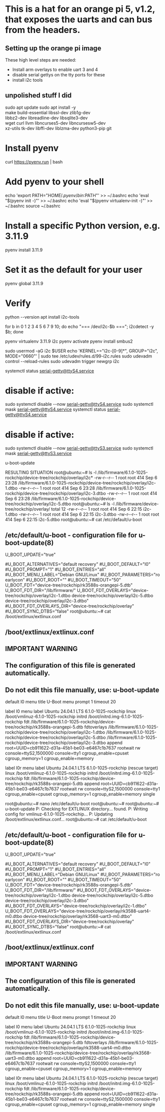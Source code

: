 # This is a hat for an orange pi 5, v1.2, that exposes the uarts and can bus from the headers.


## Setting up the orange pi image

These high level steps are needed:

* Install arm overlays to enable uart 3 and 4
* disable serial gettys on the tty ports for these
* install i2c tools

## unpolished stuff I did
sudo apt update
sudo apt install -y \
  make build-essential libssl-dev zlib1g-dev \
  libbz2-dev libreadline-dev libsqlite3-dev \
  wget curl llvm libncurses5-dev libncursesw5-dev \
  xz-utils tk-dev libffi-dev liblzma-dev python3-pip git

# Install pyenv
curl https://pyenv.run | bash

# Add pyenv to your shell
echo 'export PATH="$HOME/.pyenv/bin:$PATH"' >> ~/.bashrc
echo 'eval "$(pyenv init -)"' >> ~/.bashrc
echo 'eval "$(pyenv virtualenv-init -)"' >> ~/.bashrc
source ~/.bashrc

# Install a specific Python version, e.g. 3.11.9
pyenv install 3.11.9

# Set it as the default for your user
pyenv global 3.11.9

# Verify
python --version
apt install i2c-tools

for b in 0 1 2 3 4 5 6 7 9 10; do echo "=== /dev/i2c-$b ==="; i2cdetect -y $b; done

pyenv virtualenv 3.11.9 i2c
pyenv activate
pyenv install smbus2

sudo usermod -aG i2c $USER
echo 'KERNEL=="i2c-[0-9]*", GROUP="i2c", MODE="0660"' | sudo tee /etc/udev/rules.d/99-i2c.rules
sudo udevadm control --reload-rules
sudo udevadm trigger
newgrp i2c

systemctl status serial-getty@ttyS4.service
# disable if active:
sudo systemctl disable --now serial-getty@ttyS4.service
sudo systemctl mask serial-getty@ttyS4.service
systemctl status serial-getty@ttyS4.service
# disable if active:
sudo systemctl disable --now serial-getty@ttyS3.service
sudo systemctl mask serial-getty@ttyS3.service


u-boot-update

RESULTING SITUATION
root@ubuntu:~# ls -l /lib/firmware/6.1.0-1025-rockchip/device-tree/rockchip/overlay/i2c*
-rw-r--r-- 1 root root 414 Sep  6 23:28 /lib/firmware/6.1.0-1025-rockchip/device-tree/rockchip/overlay/i2c-1.dtbo
-rw-r--r-- 1 root root 414 Sep  6 23:28 /lib/firmware/6.1.0-1025-rockchip/device-tree/rockchip/overlay/i2c-3.dtbo
-rw-r--r-- 1 root root 414 Sep  6 23:28 /lib/firmware/6.1.0-1025-rockchip/device-tree/rockchip/overlay/i2c-5.dtbo
root@ubuntu:~# ls -l /lib/firmware/device-tree/rockchip/overlay/
total 12
-rw-r--r-- 1 root root 414 Sep  6 22:15 i2c-1.dtbo
-rw-r--r-- 1 root root 414 Sep  6 22:15 i2c-3.dtbo
-rw-r--r-- 1 root root 414 Sep  6 22:15 i2c-5.dtbo
root@ubuntu:~# cat /etc/default/u-boot
## /etc/default/u-boot - configuration file for u-boot-update(8)

U_BOOT_UPDATE="true"

#U_BOOT_ALTERNATIVES="default recovery"
#U_BOOT_DEFAULT="l0"
#U_BOOT_PROMPT="1"
#U_BOOT_ENTRIES="all"
#U_BOOT_MENU_LABEL="Debian GNU/Linux"
#U_BOOT_PARAMETERS="ro earlycon"
#U_BOOT_ROOT=""
#U_BOOT_TIMEOUT="50"
U_BOOT_FDT="device-tree/rockchip/rk3588s-orangepi-5.dtb"
U_BOOT_FDT_DIR="/lib/firmware/"
U_BOOT_FDT_OVERLAYS="device-tree/rockchip/overlay/i2c-1.dtbo device-tree/rockchip/overlay/i2c-5.dtbo device-tree/rockchip/overlay/i2c-3.dtbo"
#U_BOOT_FDT_OVERLAYS_DIR="device-tree/rockchip/overlay"
#U_BOOT_SYNC_DTBS="false"
root@ubuntu:~# cat /boot/extlinux/extlinux.conf
## /boot/extlinux/extlinux.conf
##
## IMPORTANT WARNING
##
## The configuration of this file is generated automatically.
## Do not edit this file manually, use: u-boot-update

default l0
menu title U-Boot menu
prompt 1
timeout 20


label l0
        menu label Ubuntu 24.04.1 LTS 6.1.0-1025-rockchip
        linux /boot/vmlinuz-6.1.0-1025-rockchip
        initrd /boot/initrd.img-6.1.0-1025-rockchip
        fdt /lib/firmware/6.1.0-1025-rockchip/device-tree/rockchip/rk3588s-orangepi-5.dtb
        fdtoverlays  /lib/firmware/6.1.0-1025-rockchip/device-tree/rockchip/overlay/i2c-1.dtbo /lib/firmware/6.1.0-1025-rockchip/device-tree/rockchip/overlay/i2c-5.dtbo /lib/firmware/6.1.0-1025-rockchip/device-tree/rockchip/overlay/i2c-3.dtbo
        append root=UUID=cb911622-d31a-45b1-be03-e6467c1b7637 rootwait rw console=ttyS2,1500000 console=tty1 cgroup_enable=cpuset cgroup_memory=1 cgroup_enable=memory

label l0r
        menu label Ubuntu 24.04.1 LTS 6.1.0-1025-rockchip (rescue target)
        linux /boot/vmlinuz-6.1.0-1025-rockchip
        initrd /boot/initrd.img-6.1.0-1025-rockchip
        fdt /lib/firmware/6.1.0-1025-rockchip/device-tree/rockchip/rk3588s-orangepi-5.dtb
        append root=UUID=cb911622-d31a-45b1-be03-e6467c1b7637 rootwait rw console=ttyS2,1500000 console=tty1 cgroup_enable=cpuset cgroup_memory=1 cgroup_enable=memory single



root@ubuntu:~# nano /etc/default/u-boot
root@ubuntu:~# root@ubuntu:~# u-boot-update
P: Checking for EXTLINUX directory... found.
P: Writing config for vmlinuz-6.1.0-1025-rockchip...
P: Updating /boot/extlinux/extlinux.conf...
root@ubuntu:~# cat /etc/default/u-boot
## /etc/default/u-boot - configuration file for u-boot-update(8)

U_BOOT_UPDATE="true"

#U_BOOT_ALTERNATIVES="default recovery"
#U_BOOT_DEFAULT="l0"
#U_BOOT_PROMPT="1"
#U_BOOT_ENTRIES="all"
#U_BOOT_MENU_LABEL="Debian GNU/Linux"
#U_BOOT_PARAMETERS="ro earlycon"
#U_BOOT_ROOT=""
#U_BOOT_TIMEOUT="50"
U_BOOT_FDT="device-tree/rockchip/rk3588s-orangepi-5.dtb"
U_BOOT_FDT_DIR="/lib/firmware/"
#U_BOOT_FDT_OVERLAYS="device-tree/rockchip/overlay/i2c-1.dtbo device-tree/rockchip/overlay/i2c-5.dtbo device-tree/rockchip/overlay/i2c-3.dtbo"
#U_BOOT_FDT_OVERLAYS="device-tree/rockchip/overlay/i2c-1.dtbo"
U_BOOT_FDT_OVERLAYS="device-tree/rockchip/overlay/rk3588-uart4-m0.dtbo device-tree/rockchip/overlay/rk3568-uart3-m0.dtbo"
#U_BOOT_FDT_OVERLAYS_DIR="device-tree/rockchip/overlay"
#U_BOOT_SYNC_DTBS="false"
root@ubuntu:~# cat /boot/extlinux/extlinux.conf
## /boot/extlinux/extlinux.conf
##
## IMPORTANT WARNING
##
## The configuration of this file is generated automatically.
## Do not edit this file manually, use: u-boot-update

default l0
menu title U-Boot menu
prompt 1
timeout 20


label l0
        menu label Ubuntu 24.04.1 LTS 6.1.0-1025-rockchip
        linux /boot/vmlinuz-6.1.0-1025-rockchip
        initrd /boot/initrd.img-6.1.0-1025-rockchip
        fdt /lib/firmware/6.1.0-1025-rockchip/device-tree/rockchip/rk3588s-orangepi-5.dtb
        fdtoverlays  /lib/firmware/6.1.0-1025-rockchip/device-tree/rockchip/overlay/rk3588-uart4-m0.dtbo /lib/firmware/6.1.0-1025-rockchip/device-tree/rockchip/overlay/rk3568-uart3-m0.dtbo
        append root=UUID=cb911622-d31a-45b1-be03-e6467c1b7637 rootwait rw console=ttyS2,1500000 console=tty1 cgroup_enable=cpuset cgroup_memory=1 cgroup_enable=memory

label l0r
        menu label Ubuntu 24.04.1 LTS 6.1.0-1025-rockchip (rescue target)
        linux /boot/vmlinuz-6.1.0-1025-rockchip
        initrd /boot/initrd.img-6.1.0-1025-rockchip
        fdt /lib/firmware/6.1.0-1025-rockchip/device-tree/rockchip/rk3588s-orangepi-5.dtb
        append root=UUID=cb911622-d31a-45b1-be03-e6467c1b7637 rootwait rw console=ttyS2,1500000 console=tty1 cgroup_enable=cpuset cgroup_memory=1 cgroup_enable=memory single


